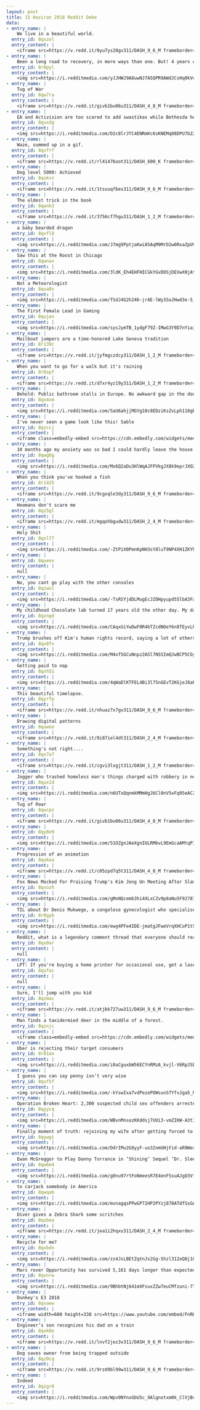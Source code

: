 ```yaml
---
layout: post
title: 15 Haziran 2018 Reddit Debe
data:
- entry_name: |
    We live in a beautiful world.
  entry_id: 8qxzol
  entry_content: |
    <iframe src=https://v.redd.it/0yu7ys20gv311/DASH_9_6_M frameborder=0></iframe>
- entry_name: |
    Been a long road to recovery, in more ways than one. But! 4 years clean from meth.
  entry_id: 8r0pyl
  entry_content: |
    <img src=https://i.redditmedia.com/yJJHWJ9A8uwNJ7A5QPR9AWdJCsHq0kVczldLEwwrmcM.jpg?s=fad182c2506f0841910d0da2de70f75f frameborder=0>
- entry_name: |
    Tug of War
  entry_id: 8qw7ra
  entry_content: |
    <iframe src=https://v.redd.it/givb1bu06u311/DASH_4_8_M frameborder=0></iframe>
- entry_name: |
    EA and Activision are too scared to add swastikas while Bethesda here doesn't give a fuck.
  entry_id: 8qusdg
  entry_content: |
    <img src=https://i.redditmedia.com/D2c8lrJTC4ENRmKc6sKNEMq08DPU7bZzqfY7Nvj_Lww.jpg?s=ddad34ddff3a8a336cf00a1f206b4334 frameborder=0>
- entry_name: |
    Waze, summed up in a gif.
  entry_id: 8qvfrf
  entry_content: |
    <iframe src=https://v.redd.it/rl41476oot311/DASH_600_K frameborder=0></iframe>
- entry_name: |
    Dog level 5000: Achieved
  entry_id: 8qukvz
  entry_content: |
    <iframe src=https://v.redd.it/1tsuuqfbes311/DASH_9_6_M frameborder=0></iframe>
- entry_name: |
    The oldest trick in the book
  entry_id: 8qwnk3
  entry_content: |
    <iframe src=https://v.redd.it/3756cf7hgu311/DASH_1_2_M frameborder=0></iframe>
- entry_name: |
    a baby bearded dragon
  entry_id: 8qvfl8
  entry_content: |
    <img src=https://i.redditmedia.com/J7mg9PptjaKwi85AqM9MrD2w0RxaZpUVdnTEpokyF_o.jpg?s=d75bac3a3d25ca4ee0f07cf85d4e9bf7 frameborder=0>
- entry_name: |
    Saw this at the Roost in Chicago
  entry_id: 8qwnax
  entry_content: |
    <img src=https://i.redditmedia.com/3ldK_Eh4EHFHICGkYGvDOSjDEVwX0jAtn5hSDmxkRjA.jpg?s=9d789e1142311484bf37d2bd2d30ff7e frameborder=0>
- entry_name: |
    Not a Meteorologist
  entry_id: 8qua8x
  entry_content: |
    <img src=https://i.redditmedia.com/fSdJ4G2h246-jrAE-lWy3SoJHwd3e-5_WF3kagMilGY.png?s=8a732634dc7f73a09f3fafe673e0c25d frameborder=0>
- entry_name: |
    The First Female Lead in Gaming
  entry_id: 8qujan
  entry_content: |
    <img src=https://i.redditmedia.com/sysJymTB_1ydgF79Z-IMwG3Y9D7nYiaiKC5ZNUCbzeA.jpg?s=7b84f0fcf371281223482860e521b1a8 frameborder=0>
- entry_name: |
    Mailboat jumpers are a time-honored Lake Geneva tradition
  entry_id: 8r139c
  entry_content: |
    <iframe src=https://v.redd.it/jyfmgczdcy311/DASH_1_2_M frameborder=0></iframe>
- entry_name: |
    When you want to go for a walk but it's raining
  entry_id: 8r0zpf
  entry_content: |
    <iframe src=https://v.redd.it/d7xr4yz19y311/DASH_1_2_M frameborder=0></iframe>
- entry_name: |
    Behold: Public bathroom stalls in Europe. No awkward gap in the doors!
  entry_id: 8qx4xm
  entry_content: |
    <img src=https://i.redditmedia.com/SaU6ahjjMGYg10c8EDziKsZvLph110gbDzZSKb3vSGg.jpg?s=d5af0b709b81a1dfd1c777aedd3e2e5f frameborder=0>
- entry_name: |
    I've never seen a game look like this! Sable
  entry_id: 8qzccj
  entry_content: |
    <iframe class=embedly-embed src=https://cdn.embedly.com/widgets/media.html?src=https%3A%2F%2Fgfycat.com%2Fifr%2FUglyAchingAmericanrobin&url=https%3A%2F%2Fgfycat.com%2FUglyAchingAmericanrobin&image=https%3A%2F%2Fthumbs.gfycat.com%2FUglyAchingAmericanrobin-size_restricted.gif&key=522baf40bd3911e08d854040d3dc5c07&type=text%2Fhtml&schema=gfycat width=600 height=337 scrolling=no frameborder=0 allowfullscreen></iframe>
- entry_name: |
    10 months ago my anxiety was so bad I could hardly leave the house alone. Today, I completed my first solo camping trip!
  entry_id: 8qwg6g
  entry_content: |
    <img src=https://i.redditmedia.com/Mx6Q2aDu3HlWqAJFPVkgJX8k9eprJXO249AZCq2ug34.jpg?s=5fa4c2bcf2c219cb43fe59f8c31e4cf3 frameborder=0>
- entry_name: |
    When you think you've hooked a fish
  entry_id: 8r1425
  entry_content: |
    <iframe src=https://v.redd.it/9cgxqle3dy311/DASH_9_6_M frameborder=0></iframe>
- entry_name: |
    Hoomans don't scare me
  entry_id: 8qz5gl
  entry_content: |
    <iframe src=https://v.redd.it/mgqohbgudw311/DASH_2_4_M frameborder=0></iframe>
- entry_name: |
    Holy Shit
  entry_id: 8qvl77
  entry_content: |
    <img src=https://i.redditmedia.com/-ZtPiX0PmnKpNH3sY8luT9NP4XH1ZKYhfJJBb09vNn0.jpg?s=536d75ed9cd7473c687e52d60292a8ef frameborder=0>
- entry_name: |
  entry_id: 8queov
  entry_content: |
    null
- entry_name: |
    No, you cant go play with the other consoles
  entry_id: 8qzwul
  entry_content: |
    <img src=https://i.redditmedia.com/-TsRSYjdDLMugEcJZOHpyupd55lbA3FaykoBCx_3xCs.png?s=ce1e6a0a1b295c17a077ffd90a15bb56 frameborder=0>
- entry_name: |
    My childhood Chocolate lab turned 17 years old the other day. My dad captured this picture that I think captures just how beautiful she is.
  entry_id: 8qzngd
  entry_content: |
    <img src=https://i.redditmedia.com/CAqxUiYwDwF0R4bTZcdNOeY6n8TEyvLhc6IuD5J_JXQ.jpg?s=67fd4aa640cc43aa70cb7d164a159fc7 frameborder=0>
- entry_name: |
    Trump brushes off Kim's human rights record, saying a lot of others have done 'bad things'
  entry_id: 8qx8fv
  entry_content: |
    <img src=https://i.redditmedia.com/M4ofSGCuNnpz2ASl7NSSImQJwBCP5CGyDZofz1A6CEw.jpg?s=7a4d930b0792d9cfb872b4828edf1ead frameborder=0>
- entry_name: |
    Getting paid to nap
  entry_id: 8qxh51
  entry_content: |
    <img src=https://i.redditmedia.com/4qWaDlKTFEL4Bi3l75nGEvT2KGjeJ8aP5nM_xAqSjhU.jpg?s=9abbd187a8d27a61fffa3a93a59634b6 frameborder=0>
- entry_name: |
    This beautiful timelapse.
  entry_id: 8qyrfp
  entry_content: |
    <iframe src=https://v.redd.it/nhuaz7x7gv311/DASH_9_6_M frameborder=0></iframe>
- entry_name: |
    Drawing digital patterns
  entry_id: 8quwoo
  entry_content: |
    <iframe src=https://v.redd.it/0i87iel4dt311/DASH_2_4_M frameborder=0></iframe>
- entry_name: |
    Something's not right....
  entry_id: 8qv7a7
  entry_content: |
    <iframe src=https://v.redd.it/cgvi3lxgjt311/DASH_1_2_M frameborder=0></iframe>
- entry_name: |
    Jogger who trashed homeless man's things charged with robbery in new dispute
  entry_id: 8qux1d
  entry_content: |
    <img src=https://i.redditmedia.com/n6UTxQqnmkMMmHgJ6Cl0nV5xFq95eAC2FdS6O1maTAo.jpg?s=22d6b2d7f592637d8825d3ebb5df3508 frameborder=0>
- entry_name: |
    Tug of Roar
  entry_id: 8qwcpz
  entry_content: |
    <iframe src=https://v.redd.it/givb1bu06u311/DASH_4_8_M frameborder=0></iframe>
- entry_name: |
  entry_id: 8qy8e9
  entry_content: |
    <img src=https://i.redditmedia.com/51OZgnJAeXgnIULRMbvL9EmGcaAMtqPIyupn7Q3Muq0.jpg?s=46e2f09907c2c04c967e84bd175acc2a frameborder=0>
- entry_name: |
    Progression of an animation
  entry_id: 8qukoa
  entry_content: |
    <iframe src=https://v.redd.it/c05zpd7q5t311/DASH_4_8_M frameborder=0></iframe>
- entry_name: |
    Fox News Mocked For Praising Trump's Kim Jong Un Meeting After Slamming Obama's Willingness To Talk With 'Dictators'
  entry_id: 8qvozh
  entry_content: |
    <img src=https://i.redditmedia.com/gMxNQcemb3hi4XLxCZv9p8aNu5F92787bxc68bkbeDc.jpg?s=66963991851772e049914c36fdacdde9 frameborder=0>
- entry_name: |
    TIL about Dr Denis Mukwege, a congolese gynecologist who specialised in women victims of extreme sexual violence. Threatened, he exiled with his family, but the Congolese women joined forces for him to come back. He now works in Bukavu where he is under constant protection from the UN.
  entry_id: 8r0gyb
  entry_content: |
    <img src=https://i.redditmedia.com/ewg4PFe4IDE-jmatgJFweVrqXHCoP1t5Vabkd0Nvbng.jpg?s=703aefe48a98fb503b7ff544513a7e23 frameborder=0>
- entry_name: |
    Reddit, what is a legendary comment thread that everyone should read?
  entry_id: 8qx0ar
  entry_content: |
    null
- entry_name: |
    LPT: If you're buying a home printer for occasional use, get a laser printer; they're more expensive up front but way more economical in the long run.
  entry_id: 8qufac
  entry_content: |
    null
- entry_name: |
    Sure, I'll jump with you kid
  entry_id: 8qzmac
  entry_content: |
    <iframe src=https://v.redd.it/atjbk727uw311/DASH_9_6_M frameborder=0></iframe>
- entry_name: |
    Man finds a taxidermied deer in the middle of a forest.
  entry_id: 8qznjc
  entry_content: |
    <iframe class=embedly-embed src=https://cdn.embedly.com/widgets/media.html?src=https%3A%2F%2Fgfycat.com%2Fifr%2FFrequentEasygoingAllosaurus&url=https%3A%2F%2Fgfycat.com%2FFrequentEasygoingAllosaurus&image=https%3A%2F%2Fthumbs.gfycat.com%2FFrequentEasygoingAllosaurus-size_restricted.gif&key=522baf40bd3911e08d854040d3dc5c07&type=text%2Fhtml&schema=gfycat width=400 height=224 scrolling=no frameborder=0 allowfullscreen></iframe>
- entry_name: |
    Uber is rejecting their target consumers
  entry_id: 8r01an
  entry_content: |
    <img src=https://i.redditmedia.com/i0aCguxbW56ECYnRMzA_kvjl-V6RpJSbzi762TM3P_M.jpg?s=faaee1bc89377a8d2f6a1bddbe22ec61 frameborder=0>
- entry_name: |
    I guess you can say penny isn’t very wise
  entry_id: 8quf5f
  entry_content: |
    <img src=https://i.redditmedia.com/-kYswIxa7vdPezePOWsunSfYfvJga5_hyYv8QZ78CFM.jpg?s=af3b32c34a9c74dfd11b2dae2ce875c3 frameborder=0>
- entry_name: |
    Operation Broken Heart: 2,300 suspected child sex offenders arrested
  entry_id: 8qyycq
  entry_content: |
    <img src=https://i.redditmedia.com/WBvnMnsozKKddsj7UUi3-vmZIKW-A3tIo0MErN-__tI.jpg?s=1a7802cce183315764ebf75427fcddac frameborder=0>
- entry_name: |
    Finally moment of truth: rejoining my wife after getting forced to leave my homeland, Iran and living in Turkey for 6 years as a REFUGEE, two years of applying for marriage visa. Thank you Canada 🇨🇦
  entry_id: 8qywgi
  entry_content: |
    <img src=https://i.redditmedia.com/DdrIMu2G8yyF-uo32nmUHjFid-aR9WexRyAGUTB_eS0.jpg?s=232ada1ea0763e285381315db350cf06 frameborder=0>
- entry_name: |
    Ewan McGreggor to Play Danny Torrance in ‘Shining’ Sequel ‘Dr. Sleep’
  entry_id: 8qw6e4
  entry_content: |
    <img src=https://i.redditmedia.com/g0nu97rtFoNmeesR7E4enFSsuAJgO3VfFjfkMzl9Eos.jpg?s=a7b2fde0873ac5b9aed760931edaa9d2 frameborder=0>
- entry_name: |
    to carjack somebody in America
  entry_id: 8qwqab
  entry_content: |
    <img src=https://i.redditmedia.com/mvnagqsPPwGP72HP2PYzj878ATdfSsGAm_mSEMRivsA.png?s=df7fe60f254d7e503653e37429334154 frameborder=0>
- entry_name: |
    Diver gives a Zebra Shark some scritches
  entry_id: 8qxbea
  entry_content: |
    <iframe src=https://v.redd.it/jea1i2hqxu311/DASH_2_4_M frameborder=0></iframe>
- entry_name: |
    Recycle for me?
  entry_id: 8qvbdn
  entry_content: |
    <img src=https://i.redditmedia.com/zz4JsLBEtZqtnJs2Gg-Shzl312oQ8j1OhdOUttNjZFo.jpg?s=1650ad1d5b2cd235eccf1d972c944f0b frameborder=0>
- entry_name: |
    Mars rover Opportunity has survived 5,161 days longer than expected — and NASA thinks it “should be able to ride out” the massive dust storm covering a quarter of the planet
  entry_id: 8qvnrw
  entry_content: |
    <img src=https://i.redditmedia.com/9BhbtNj641mXFsuxZZw7euCMfzuni-7lcvn_jATNBVc.jpg?s=e2297552c828679379a03d25b1ebad8c frameborder=0>
- entry_name: |
    Dunkey's E3 2018
  entry_id: 8qvaew
  entry_content: |
    <iframe width=600 height=338 src=https://www.youtube.com/embed/FnRHJ_nhgjU?feature=oembed&enablejsapi=1 frameborder=0 allow=autoplay; encrypted-media allowfullscreen></iframe>
- entry_name: |
    Engineer’s son recognizes his dad on a train
  entry_id: 8qxk8e
  entry_content: |
    <iframe src=https://v.redd.it/lnvf2jez3v311/DASH_9_6_M frameborder=0></iframe>
- entry_name: |
    Dog saves owner from being trapped outside
  entry_id: 8qz0cq
  entry_content: |
    <iframe src=https://v.redd.it/9rzd9bl99w311/DASH_9_6_M frameborder=0></iframe>
- entry_name: |
    Indeed
  entry_id: 8qzgr8
  entry_content: |
    <img src=https://i.redditmedia.com/Wpv0NYnxGbU5c_9Algnotxm0k_ClVjBrgWaO68lxNtQ.jpg?s=cf328bd0b6d30f99df9e42016acbcaf0 frameborder=0>
---
```

